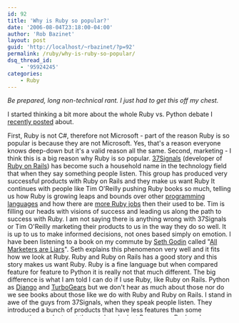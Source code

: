 ```yaml
---
id: 92
title: 'Why is Ruby so popular?'
date: '2006-08-04T23:18:00-04:00'
author: 'Rob Bazinet'
layout: post
guid: 'http://localhost/~rbazinet/?p=92'
permalink: /ruby/why-is-ruby-so-popular/
dsq_thread_id:
    - '95924245'
categories:
    - Ruby
---
```


*Be prepared, long non-technical rant. I just had to get this off my chest.*

I started thinking a bit more about the whole Ruby vs. Python debate I [recently posted](http://rbazinet.wordpress.com/2006/08/02/the-python-vs-ruby-debate-and-learning-a-new-programming-language/) about.

 First, Ruby is not C#, therefore not Microsoft - part of the reason Ruby is so popular is because they are not Microsoft. Yes, that's a reason everyone knows deep-down but it's a valid reason all the same. Second, marketing - I think this is a big reason why Ruby is so popular. [37Signals](http://www.37signals.com) (developer of [Ruby on Rails](http://www.rubyonrails.org)) has become such a household name in the technology field that when they say something people listen. This group has produced very successful products with Ruby on Rails and they make us want Ruby It continues with people like Tim O'Reilly pushing Ruby books so much, telling us how Ruby is growing leaps and bounds over other [programming languages](http://radar.oreilly.com/archives/2006/08/programming_language_trends_1.html) and how there are [more Ruby jobs](http://radar.oreilly.com/archives/2006/08/job_trends_web_20_ajax_and_rub.html) then their used to be. Tim is filling our heads with visions of success and leading us along the path to success with Ruby. I am not saying there is anything wrong with 37Signals or Tim O'Reilly marketing their products to us in the way they do so well. It is up to us to make informed decisions, not ones based simply on emotion. I have been listening to a book on my commute by [Seth Godin](http://sethgodin.typepad.com/) called "[All Marketers are Liars](http://www.amazon.com/gp/product/1591841003/103-6097429-7597455?n=283155)". Seth explains this phenomenon very well and it fits how we look at Ruby. Ruby and Ruby on Rails has a good story and this story makes us want Ruby. Ruby is a fine language but when compared feature for feature to Python it is really not that much different. The big difference is what I am told I can do if I use Ruby, like Ruby on Rails. Python as [Django](http://www.djangoproject.com/) and [TurboGears](http://www.turbogears.org/) but we don't hear as much about those nor do we see books about those like we do with Ruby and Ruby on Rails. I stand in awe of the guys from 37Signals, when they speak people listen. They introduced a bunch of products that have less features than some competing products out there, take a look at Basecamp, Backpack, Campfire, Ta-Da List, their book Getting Real, their seminars or anything else they say or do. I truly believe 37Signals and Tim O'Reilly are the major reasons why Ruby is so popular. Sorry if this was obvious to many but a combination of Seth Godin and a look at the way 37Signals does business and the recent posts by Tim O'Reilly, I can see it all very clearly now. They paint a great picture and we all want it. Since I have never used Python or Ruby until recently, I still think I made the right choice. I don't mind following the crowd because the crowd is where great things will happen. The crowd will drive innovation. Face it, Ruby and Rails is not that much different then Python and Django but as technogists Ruby is in are faces way more than Python. Ruby is the new hip language and Rails gives us a really good add-on. This is no different than Apple and their MacBooks or iPods. Sure there are plenty of competitors out with reasonable competition but we all still crave Apple products. Technorati Tags : [Ruby](http://technorati.com/tag/Ruby), [Ruby on Rails](http://technorati.com/tag/Ruby%20on%20Rails), [Python](http://technorati.com/tag/Python)